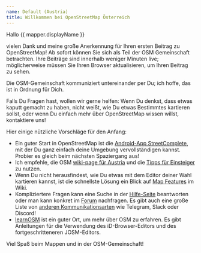 ```yaml
---
name: Default (Austria)
title: Willkommen bei OpenStreetMap Österreich
---
```


Hallo {{ mapper.displayName }}

vielen Dank und meine große Anerkennung für Ihren ersten Beitrag zu OpenStreetMap! Ab sofort können Sie sich als Teil der OSM Gemeinschaft betrachten. Ihre Beiträge sind innerhalb weniger Minuten live; möglicherweise müssen Sie Ihren Browser aktualisieren, um Ihren Beitrag zu sehen.

Die OSM-Gemeinschaft kommuniziert untereinander per Du; ich hoffe, das ist in Ordnung für Dich.

Falls Du Fragen hast, wollen wir gerne helfen: Wenn Du denkst, dass etwas kaputt gemacht zu haben, nicht weißt, wie Du etwas Bestimmtes kartieren sollst, oder wenn Du einfach mehr über OpenStreetMap wissen willst, kontaktiere uns!

Hier einige nützliche Vorschläge für den Anfang:

* Ein guter Start in OpenStreetMap ist die [Android-App StreetComplete](https://github.com/streetcomplete/StreetComplete#download), mit der Du ganz einfach deine Umgebung vervollständigen kannst. Probier es gleich beim nächsten Spaziergang aus!
* Ich empfehle, die OSM [wiki-page für Austria](https://wiki.openstreetmap.org/wiki/Austria) und die [Tipps für Einsteiger](https://wiki.openstreetmap.org/wiki/DE:Beginners%27_guide) zu nutzen.
* Wenn Du nicht herausfindest, wie Du etwas mit dem Editor deiner Wahl kartieren kannst, ist die schnellste Lösung ein Blick auf [Map Features](https://wiki.openstreetmap.org/wiki/DE:Map_Features) im Wiki.
* Kompliziertere Fragen kann eine Suche in der [Hilfe-Seite](https://wiki.openstreetmap.org/wiki/DE:Hilfe) beantworten oder man kann konkret im [Forum](https://forum.openstreetmap.org/viewforum.php?id=14) nachfragen. Es gibt auch eine große Liste von [anderen Kommunikationsarten](https://wiki.openstreetmap.org/wiki/Contact_channels) wie Telegram, Slack oder Discord!
* [learnOSM](https://learnosm.org/de/) ist ein guter Ort, um mehr über OSM zu erfahren. Es gibt Anleitungen für die Verwendung des iD-Browser-Editors und des fortgeschritteneren JOSM-Editors.

Viel Spaß beim Mappen und in der OSM-Gemeinschaft!
